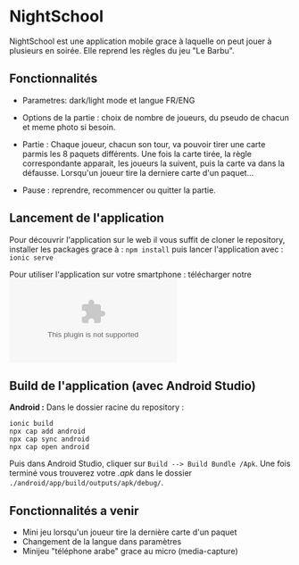 # NightSchool

NightSchool est une application mobile grace à laquelle on peut jouer à plusieurs en soirée. Elle reprend les règles du jeu "Le Barbu".

## Fonctionnalités

- Parametres: dark/light mode et langue FR/ENG

- Options de la partie : choix de nombre de joueurs, du pseudo de chacun et meme photo si besoin.

- Partie : Chaque joueur, chacun son tour, va pouvoir tirer une carte parmis les 8 paquets différents. 
	Une fois la carte tirée, la règle correspondante apparait, les joueurs la suivent, puis la carte va dans la défausse. 
	Lorsqu'un joueur tire la derniere carte d'un paquet... 

- Pause : reprendre, recommencer ou quitter la partie. 

## Lancement de l'application 

Pour découvrir l'application sur le web il vous suffit de cloner le repository, installer les packages grace à :
```npm install```
puis lancer l'application avec :
```ionic serve```

Pour utiliser l'application sur votre smartphone : télécharger notre ![.apk](https://github.com/hboueix/NightSchool/raw/develop/app-debug.apk)

## Build de l'application (avec Android Studio)

**Android :**
Dans le dossier racine du repository :
```
ionic build
npx cap add android
npx cap sync android
npx cap open android
```
Puis dans Android Studio, cliquer sur `Build --> Build Bundle /Apk`. Une fois terminé vous trouverez votre *.apk* dans le dossier `./android/app/build/outputs/apk/debug/`.

## Fonctionnalités a venir

- Mini jeu lorsqu'un joueur tire la dernière carte d'un paquet
- Changement de la langue dans paramètres 
- Minijeu "téléphone arabe" grace au micro (media-capture)
